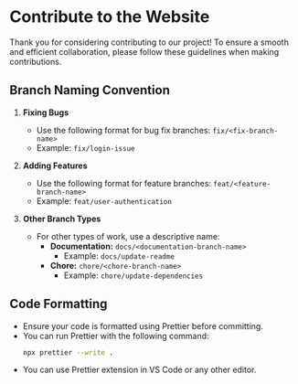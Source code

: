 # Contribute to the Website

Thank you for considering contributing to our project! To ensure a smooth and efficient collaboration, please follow these guidelines when making contributions.

## Branch Naming Convention

1. **Fixing Bugs**
   - Use the following format for bug fix branches: `fix/<fix-branch-name>`
   - Example: `fix/login-issue`

2. **Adding Features**
   - Use the following format for feature branches: `feat/<feature-branch-name>`
   - Example: `feat/user-authentication`

3. **Other Branch Types**
   - For other types of work, use a descriptive name:
     - **Documentation:** `docs/<documentation-branch-name>`
       - Example: `docs/update-readme`
     - **Chore:** `chore/<chore-branch-name>`
       - Example: `chore/update-dependencies`

## Code Formatting

- Ensure your code is formatted using Prettier before committing.
- You can run Prettier with the following command:
  ```sh
  npx prettier --write .
  ```
- You can use Prettier extension in VS Code or any other editor.